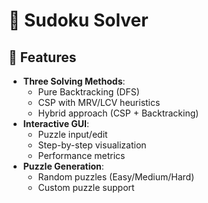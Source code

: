 # 🧩 Sudoku Solver



## 🚀 Features

- **Three Solving Methods**:
  - Pure Backtracking (DFS)
  - CSP with MRV/LCV heuristics
  - Hybrid approach (CSP + Backtracking)
- **Interactive GUI**:
  - Puzzle input/edit
  - Step-by-step visualization
  - Performance metrics
- **Puzzle Generation**:
  - Random puzzles (Easy/Medium/Hard)
  - Custom puzzle support
